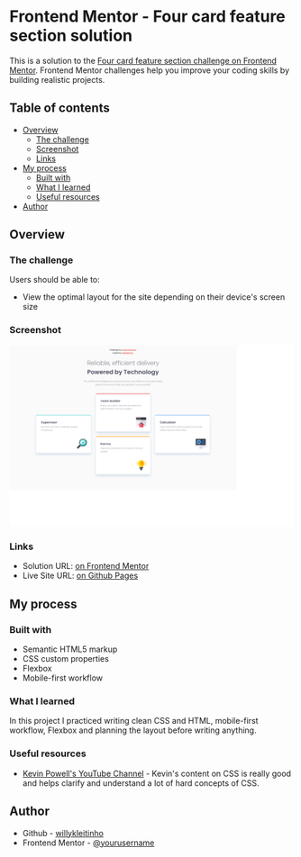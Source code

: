 # Frontend Mentor - Four card feature section solution

This is a solution to the [Four card feature section challenge on Frontend Mentor](https://www.frontendmentor.io/challenges/four-card-feature-section-weK1eFYK). Frontend Mentor challenges help you improve your coding skills by building realistic projects. 

## Table of contents

- [Overview](#overview)
  - [The challenge](#the-challenge)
  - [Screenshot](#screenshot)
  - [Links](#links)
- [My process](#my-process)
  - [Built with](#built-with)
  - [What I learned](#what-i-learned)
  - [Useful resources](#useful-resources)
- [Author](#author)

## Overview

### The challenge

Users should be able to:

- View the optimal layout for the site depending on their device's screen size

### Screenshot

![](./screenshot.png)


### Links

- Solution URL: [on Frontend Mentor](https://your-solution-url.com)
- Live Site URL: [on Github Pages](https://your-live-site-url.com)

## My process

### Built with

- Semantic HTML5 markup
- CSS custom properties
- Flexbox
- Mobile-first workflow

### What I learned

In this project I practiced writing clean CSS and HTML, mobile-first workflow, Flexbox and planning the layout before writing anything.

### Useful resources

- [Kevin Powell's YouTube Channel](https://www.youtube.com/channel/UCJZv4d5rbIKd4QHMPkcABCw) - Kevin's content on CSS is really good and helps clarify and understand a lot of hard concepts of CSS.

## Author

- Github - [willykleitinho](https://github.com/willykleitinho)
- Frontend Mentor - [@yourusername](https://www.frontendmentor.io/profile/willykleitinho)

